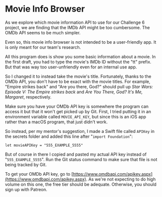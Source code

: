 # Movie Info Browser

As we explore which movie information API to use for our Challenge 6 project, we 
are finding that the IMDb API might be too cumbersome. The OMDb API seems to be 
much simpler.

Even so, this movie info browser is not intended to be a user-friendly app. It 
is only meant for our team's research.

All this program does is show you some basic information about a movie. In the 
first draft, you had to type the movie's IMDb ID without the "tt" prefix. But 
that was way too user-unfriendly even for an internal use app.

So I changed it to instead take the movie's title. Fortunately, thanks to the 
OMDb API, you don't have to be exact with the movie titles. For example, "Empire 
strikes back" and "Are you there, God?" should pull up *Star Wars: Episode V: 
The Empire strikes back* and *Are You There, God? It's Me, Margaret*, 
respectively.

Make sure you have your OMDb API key is somewhere the program can access it but 
that it won't get picked up by Git. First, I tried putting it in an environment 
variable called `MOVIE_API_KEY`, but since this is an iOS app rather than a 
macOS program, that just didn't work.

So instead, per my mentor's suggestion, I made a Swift file called `APIKey` in 
the secrets folder and added this line after "`import Foundation`":

```
let movieAPIKey = "555_EXAMPLE_5555"
```

But of course in there I copied and pasted my actual API key instead of 
"`555_EXAMPLE_5555`". Run the Git status command to make sure that file is not 
being tracked by Git.

To get your OMDb API key, go to 
[https://www.omdbapi.com/apikey.aspx](https://www.omdbapi.com/apikey.aspx). As 
we're not expecting to do high volume on this one, the free tier should be 
adequate. Otherwise, you should sign up with Patreon.
